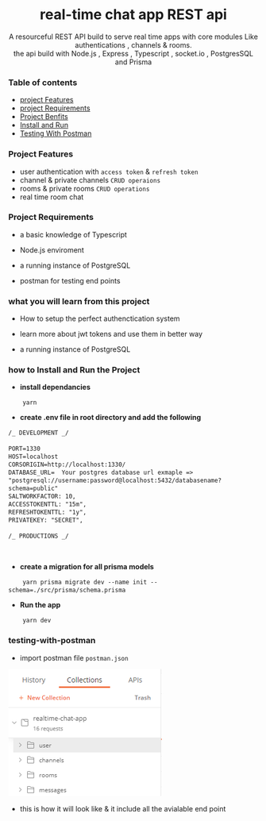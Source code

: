 <div align="center">

# real-time chat app REST api

A resourceful REST API build to serve real time apps with core modules Like authentications , channels & rooms. <br />
the api build with Node.js , Express , Typescript , socket.io , PostgresSQL and Prisma <br />

</div>

### **Table of contents**

- [project Features](#project-features)
- [project Requirements](#project-requirements)
- [Project Benfits](#what-you-will-learn-from-this-project)
- [Install and Run](#how-to-install-and-run-the-project)
- [Testing With Postman](#testing-with-postman)

### **Project Features**

- user authentication with `access token` & `refresh token`
- channel & private channels `CRUD operaions`
- rooms & private rooms `CRUD operations`
- real time room chat

### **Project Requirements**

- a basic knowledge of Typescript

- Node.js enviroment

- a running instance of PostgreSQL

- postman for testing end points

### **what you will learn from this project**

- How to setup the perfect authenctication system

- learn more about jwt tokens and use them in better way

- a running instance of PostgreSQL

### **how to Install and Run the Project**

- **install dependancies**

```
    yarn
```

- **create .env file in root directory and add the following**

```
/_ DEVELOPMENT _/

PORT=1330
HOST=localhost
CORSORIGIN=http://localhost:1330/
DATABASE_URL=  Your postgres database url exmaple =>  "postgresql://username:password@localhost:5432/databasename?schema=public"
SALTWORKFACTOR: 10,
ACCESSTOKENTTL: "15m",
REFRESHTOKENTTL: "1y",
PRIVATEKEY: "SECRET",

/_ PRODUCTIONS _/



```

- **create a migration for all prisma models**

```
    yarn prisma migrate dev --name init --schema=./src/prisma/schema.prisma
```

- **Run the app**

```
    yarn dev
```

### **testing-with-postman**

- import postman file `postman.json`

<img src="./assets/postman.png" />

- this is how it will look like & it include all the avialable end point
